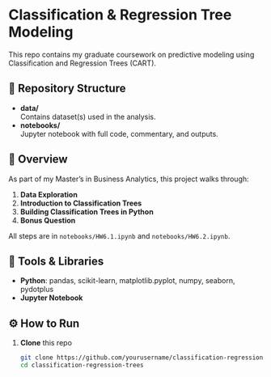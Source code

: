 # Classification & Regression Tree Modeling

This repo contains my graduate coursework on predictive modeling using Classification and Regression Trees (CART).

## 📂 Repository Structure

- **data/**  
  Contains dataset(s) used in the analysis.  
- **notebooks/**  
  Jupyter notebook with full code, commentary, and outputs.  

## 🚀 Overview

As part of my Master’s in Business Analytics, this project walks through:

1. **Data Exploration**  
2. **Introduction to Classification Trees**  
3. **Building Classification Trees in Python**  
4. **Bonus Question**  

All steps are in `notebooks/HW6.1.ipynb` and `notebooks/HW6.2.ipynb`.

## 🔧 Tools & Libraries

- **Python**: pandas, scikit-learn, matplotlib.pyplot, numpy, seaborn, pydotplus  
- **Jupyter Notebook**

## ⚙️ How to Run

1. **Clone** this repo  
   ```bash
   git clone https://github.com/yourusername/classification-regression-trees.git
   cd classification-regression-trees
